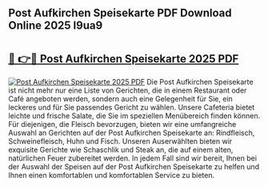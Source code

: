 ## Post Aufkirchen Speisekarte PDF Download Online 2025 l9ua9

# <h2><a href="http://gc7oa9.nevu.top/?p=Post+Aufkirchen+Speisekarte">🔗 👉🔴 Post Aufkirchen Speisekarte 2025 PDF</a></h2>

[![Post Aufkirchen Speisekarte 2025 PDF](https://i.imgur.com/dBaPXMq.png)](http://gc7oa9.nevu.top/?p=Post+Aufkirchen+Speisekarte)
Die Post Aufkirchen Speisekarte ist nicht mehr nur eine Liste von Gerichten, die in einem Restaurant oder Café angeboten werden, sondern auch eine Gelegenheit für Sie, ein leckeres und für Sie passendes Gericht zu wählen. Unsere Cafeteria bietet leichte und frische Salate, die Sie im speziellen Menübereich finden können. Für diejenigen, die Fleisch bevorzugen, bieten wir eine umfangreiche Auswahl an Gerichten auf der Post Aufkirchen Speisekarte an: Rindfleisch, Schweinefleisch, Huhn und Fisch. Unseren Auserwählten bieten wir exquisite Gerichte wie Schaschlik und Steak an, die auf einem alten, natürlichen Feuer zubereitet werden. In jedem Fall sind wir bereit, Ihnen bei der Auswahl der Speisen auf der Post Aufkirchen Speisekarte zu helfen und Ihnen einen komfortablen und komfortablen Service zu bieten.
